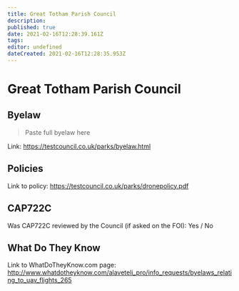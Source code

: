 ```yaml
---
title: Great Totham Parish Council
description: 
published: true
date: 2021-02-16T12:28:39.161Z
tags: 
editor: undefined
dateCreated: 2021-02-16T12:28:35.953Z
---
```


# Great Totham Parish Council


## Byelaw
> Paste full byelaw here

Link:
https://testcouncil.co.uk/parks/byelaw.html

## Policies
Link to policy:
https://testcouncil.co.uk/parks/dronepolicy.pdf

## CAP722C

Was CAP722C reviewed by the Council (if asked on the FOI): Yes / No

## What Do They Know

Link to WhatDoTheyKnow.com page:
http://www.whatdotheyknow.com/alaveteli_pro/info_requests/byelaws_relating_to_uav_flights_265


